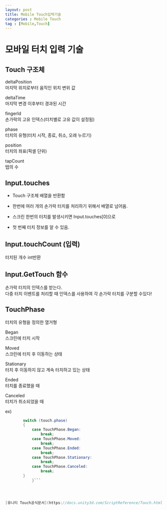```yaml
---
layout: post
title: Mobile Touch입력기술
categories : Mobile Touch
tag : [Mobile,Touch]
---
```


# 모바일 터치 입력 기술
   
## Touch 구조체   

deltaPosition   
마지막 위치로부터 움직인 위치 변위 값 

deltaTime   
마지막 변경 이후부터 경과된 시간 

fingerId  
손가락의 고유 인덱스(터치별로 고유 값이 설정됨) 

phase   
터치의 유형(터치 시작, 종료, 취소, 오래 누르기) 

position   
터치의 좌표(픽셀 단위) 

tapCount   
탭의 수 

## Input.touches   

- Touch 구조체 배열을 반환함

- 한번에 여러 개의 손가락 터치를 처리하기 위해서 배열로 넘어옴.

- 스크린 한번의 터치를 발생시키면 Input.touches[0]으로 

- 첫 번째 터치 정보를 알 수 있음.

## Input.touchCount (입력)   
터치된 개수 int반환

## Input.GetTouch 함수
손가락 터치의 인덱스를 받는다.   
다중 터치 이벤트를 처리할 때 인덱스를 사용하여 각 손가락 터치를 구분할 수있다!

## TouchPhase   
 터치의 유형을 정의한 열거형   

Began  
스크린에 터치 시작 

Moved   
스크린에 터치 후 이동하는 상태

Stationary  
터치 후 이동하지 않고 계속 터치하고 있는 상태 

Ended  
터치를 종료했을 때 

Canceled  
터치가 취소되었을 때 

ex)
```c# 
        switch (touch.phase)
        {
            case TouchPhase.Began:
                break;
            case TouchPhase.Moved:
                break;
            case TouchPhase.Ended:
                break;
            case TouchPhase.Stationary:
                break;
            case TouchPhase.Canceled:
                break;
        }
            }```

   


[유니티 Touch공식문서](https://docs.unity3d.com/ScriptReference/Touch.html)